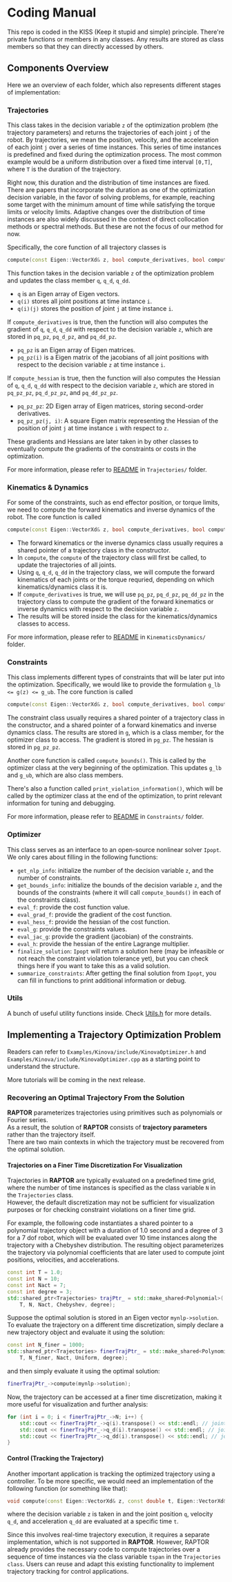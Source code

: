 # Coding Manual

This repo is coded in the KISS (Keep it stupid and simple) principle. 
There're private functions or members in any classes.
Any results are stored as class members so that they can directly accessed by others.

## Components Overview

Here we an overview of each folder, which also represents different stages of implementation:

### Trajectories
This class takes in the decision variable `z` of the optimization problem (the trajectory parameters) and returns the trajectories of each joint `j` of the robot.
By trajectories, we mean the position, velocity, and the acceleration of each joint `j` over a series of time instances.
This series of time instances is predefined and fixed during the optimization process.
The most common example would be a uniform distribution over a fixed time interval `[0,T]`, where `T` is the duration of the trajectory.

Right now, this duration and the distribution of time instances are fixed.
There are papers that incorporate the duration as one of the optimization decision variable, in the favor of solving problems, for example, reaching some target with the minimum amount of time while satisfying the torque limits or velocity limits.
Adaptive changes over the distribution of time instances are also widely discussed in the context of direct collocation methods or spectral methods.
But these are not the focus of our method for now.

Specifically, the core function of all trajectory classes is 
```C++
compute(const Eigen::VectorXd& z, bool compute_derivatives, bool compute_hessian)
```
This function takes in the decision variable `z` of the optimization problem and updates the class member `q`, `q_d`, `q_dd`.

- `q` is an Eigen array of Eigen vectors.
- `q(i)` stores all joint positions at time instance `i`.
- `q(i)(j)` stores the position of joint `j` at time instance `i`.

If `compute_derivatives` is true, then the function will also computes the gradient of `q`, `q_d`, `q_dd` with respect to the decision variable `z`, which are stored in `pq_pz`, `pq_d_pz`, and `pq_dd_pz`.

- `pq_pz` is an Eigen array of Eigen matrices.
- `pq_pz(i)` is a Eigen matrix of the jacobians of all joint positions with respect to the decision variable `z` at time instance `i`.

If `compute_hessian` is true, then the function will also computes the Hessian of `q`, `q_d`, `q_dd` with respect to the decision variable `z`, which are stored in `pq_pz_pz`, `pq_d_pz_pz`, and `pq_dd_pz_pz`.

- `pq_pz_pz`: 2D Eigen array of Eigen matrices, storing second-order derivatives.
- `pq_pz_pz(j, i)`: A square Eigen matrix representing the Hessian of the position of joint `j` at time instance `i` with respect to `z`.

These gradients and Hessians are later taken in by other classes to eventually compute the gradients of the constraints or costs in the optimization.

For more information, please refer to [README](../Trajectories/README.md) in `Trajectories/` folder.

### Kinematics & Dynamics
For some of the constraints, such as end effector position, or torque limits, we need to compute the forward kinematics and inverse dynamics of the robot.
The core function is called 
```C++
compute(const Eigen::VectorXd& z, bool compute_derivatives, bool compute_hessian)
```

- The forward kinematics or the inverse dynamics class usually requires a shared pointer of a trajectory class in the constructor.
- In `compute`, the `compute` of the trajectory class will first be called, to update the trajectories of all joints.
- Using `q`, `q_d`, `q_dd` in the trajectory class, we will compute the forward kinematics of each joints or the torque requried, depending on which kinematics/dynamics class it is.
- If `compute_derivatives` is true, we will use `pq_pz`, `pq_d_pz`, `pq_dd_pz` in the trajectory class to compute the gradient of the forward kinematics or inverse dynamics with respect to the decision variable `z`.
- The results will be stored inside the class for the kinematics/dynamics classes to access.

For more information, please refer to [README](../KinematicsDynamics/README.md) in `KinematicsDynamics/` folder. 

### Constraints
This class implements different types of constraints that will be later put into the optimization.
Specifically, we would like to provide the formulation `g_lb <= g(z) <= g_ub`.
The core function is called 
```C++
compute(const Eigen::VectorXd& z, bool compute_derivatives, bool compute_hessian)
```
The constraint class usually requires a shared pointer of a trajectory class in the constructor, and a shared pointer of a forward kinematics and inverse dynamics class. 
The results are stored in `g`, which is a class member, for the optimizer class to access.
The gradient is stored in `pg_pz`.
The hessian is stored in `pg_pz_pz`.

Another core function is called `compute_bounds()`.
This is called by the optimizer class at the very beginning of the optimization.
This updates `g_lb` and `g_ub`, which are also class members.

There's also a function called `print_violation_information()`, which will be called by the optimizer class at the end of the optimization, to print relevant information for tuning and debugging.

For more information, please refer to [README](../Constraints/README.md) in `Constraints/` folder. 

### Optimizer 
This class serves as an interface to an open-source nonlinear solver `Ipopt`.
We only cares about filling in the following functions:

- `get_nlp_info`: initialize the number of the decision variable `z`, and the number of constraints.
- `get_bounds_info`: initialize the bounds of the decision variable `z`, and the bounds of the constraints (where it will call `compute_bounds()` in each of the constraints class).
- `eval_f`: provide the cost function value.
- `eval_grad_f`: provide the gradient of the cost function.
- `eval_hess_f`: provide the hessian of the cost function.
- `eval_g`: provide the constraints values.
- `eval_jac_g`: provide the gradient (jacobian) of the constraints.
- `eval_h`: provide the hessian of the entire Lagrange multiplier.
- `finalize_solution`: `Ipopt` will return a solution here (may be infeasible or not reach the constraint violation tolerance yet), but you can check things here if you want to take this as a valid solution.
- `summarize_constraints`: After getting the final solution from `Ipopt`, you can fill in functions to print additional information or debug.

### Utils

A bunch of useful utility functions inside. 
Check [Utils.h](../Utils/include/Utils.h) for more details.

## Implementing a Trajectory Optimization Problem

Readers can refer to `Examples/Kinova/include/KinovaOptimizer.h` and `Examples/Kinova/include/KinovaOptimizer.cpp` as a starting point to understand the structure.

More tutorials will be coming in the next release.

### Recovering an Optimal Trajectory From the Solution

**RAPTOR** parameterizes trajectories using primitives such as polynomials or Fourier series.  
As a result, the solution of **RAPTOR** consists of **trajectory parameters** rather than the trajectory itself.  
There are two main contexts in which the trajectory must be recovered from the optimal solution.

#### Trajectories on a Finer Time Discretization For Visualization

Trajectories in **RAPTOR** are typically evaluated on a predefined time grid, where the number of time instances is specified as the class variable `N` in the `Trajectories` class.  
However, the default discretization may not be sufficient for visualization purposes or for checking constraint violations on a finer time grid.

For example, the following code instantiates a shared pointer to a polynomial trajectory object with a duration of 1.0 second and a degree of 3 for a 7 dof robot, which will be evaluated over 10 time instances along the trajectory with a Chebyshev distribution. 
The resulting object parameterizes the trajectory via polynomial coefficients that are later used to compute joint positions, velocities, and accelerations.
```C++
const int T = 1.0;
const int N = 10;
const int Nact = 7;
const int degree = 3;
std::shared_ptr<Trajectories> trajPtr_ = std::make_shared<Polynomial>(
    T, N, Nact, Chebyshev, degree);
```

Suppose the optimal solution is stored in an Eigen vector `mynlp->solution`.  
To evaluate the trajectory on a different time discretization, simply declare a new trajectory object and evaluate it using the solution:
```C++
const int N_finer = 1000;
std::shared_ptr<Trajectories> finerTrajPtr_ = std::make_shared<Polynomial>(
    T, N_finer, Nact, Uniform, degree);
```
and then simply evaluate it using the optimal solution:
```C++
finerTrajPtr_->compute(mynlp->solution);
```
Now, the trajectory can be accessed at a finer time discretization, making it more useful for visualization and further analysis:
```C++
for (int i = 0; i < finerTrajPtr_->N; i++) {
    std::cout << finerTrajPtr_->q(i).transpose() << std::endl; // joint position
    std::cout << finerTrajPtr_->q_d(i).transpose() << std::endl; // joint velocity
    std::cout << finerTrajPtr_->q_dd(i).transpose() << std::endl; // joint acceleration
}
```

#### Control (Tracking the Trajectory)

Another important application is tracking the optimized trajectory using a controller.
To be more specific, we would need an implementation of the following function (or something like that):
```C++
void compute(const Eigen::VectorXd& z, const double t, Eigen::VectorXd& q, Eigen::VectorXd& q_d, Eigen::VectorXd& q_dd);
```
where the decision variable `z` is taken in and the joint position `q`, velocity `q_d`, and acceleration `q_dd` are evaluated at a specific time `t`.

Since this involves real-time trajectory execution, it requires a separate implementation, which is not supported in **RAPTOR**.
However, RAPTOR already provides the necessary code to compute trajectories over a sequence of time instances via the class variable `tspan` in the `Trajectories class`.
Users can reuse and adapt this existing functionality to implement trajectory tracking for control applications.